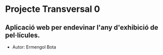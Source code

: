 # Projecte Transversal 0
## Aplicació web per endevinar l'any d'exhibició de pel·lícules.
* Autor: Ermengol Bota
